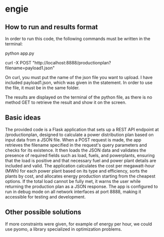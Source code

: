# engie

## How to run and results format

In order to run this code, the following commands must be written in the terminal:
<p>
python app.py
</p>
<p>
curl -X POST "http://localhost:8888/productionplan?filename=payload1.json"
</p>
On curl, you must put the name of the json file you want to upload. I have included payload1.json, which was given in the statement. In order to use the file, it must be in the same folder.

The results are displayed on the terminal of the python file, as there is no method GET to retrieve the result and show it on the screen.

## Basic ideas

The provided code is a Flask application that sets up a REST API endpoint at /productionplan, designed to calculate a power distribution plan based on input data from a JSON file. When a POST request is made, the app retrieves the filename specified in the request's query parameters and checks for its existence. It then loads the JSON data and validates the presence of required fields such as load, fuels, and powerplants, ensuring that the load is positive and that necessary fuel and power plant details are included and valid. The application calculates the cost per megawatt-hour (MWh) for each power plant based on its type and efficiency, sorts the plants by cost, and allocates energy production starting from the cheapest options. If the total load cannot be fully met, it warns the user while returning the production plan as a JSON response. The app is configured to run in debug mode on all network interfaces at port 8888, making it accessible for testing and development.

## Other possible solutions

If more constraints were given, for example of energy per hour, we could use pyomo, a library specialized in optimization problems. 
